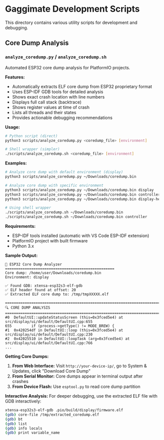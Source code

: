 # Gaggimate Development Scripts

This directory contains various utility scripts for development and debugging.

## Core Dump Analysis

### `analyze_coredump.py` / `analyze_coredump.sh`

Automated ESP32 core dump analysis for PlatformIO projects.

**Features:**
- Automatically extracts ELF core dump from ESP32 proprietary format
- Uses ESP-IDF GDB tools for detailed analysis
- Shows exact crash location with line numbers
- Displays full call stack (backtrace)
- Shows register values at time of crash
- Lists all threads and their states
- Provides actionable debugging recommendations

**Usage:**
```bash
# Python script (direct)
python3 scripts/analyze_coredump.py <coredump_file> [environment]

# Shell wrapper (simpler)
./scripts/analyze_coredump.sh <coredump_file> [environment]
```

**Examples:**
```bash
# Analyze core dump with default environment (display)
python3 scripts/analyze_coredump.py ~/Downloads/coredump.bin

# Analyze core dump with specific environment
python3 scripts/analyze_coredump.py ~/Downloads/coredump.bin display
python3 scripts/analyze_coredump.py ~/Downloads/coredump.bin controller
python3 scripts/analyze_coredump.py ~/Downloads/coredump.bin display-headless

# Using shell wrapper
./scripts/analyze_coredump.sh ~/Downloads/coredump.bin
./scripts/analyze_coredump.sh ~/Downloads/coredump.bin controller
```

**Requirements:**
- ESP-IDF tools installed (automatic with VS Code ESP-IDF extension)
- PlatformIO project with built firmware
- Python 3.x

**Sample Output:**
```
🚀 ESP32 Core Dump Analyzer
==================================================
Core dump: /home/user/Downloads/coredump.bin
Environment: display

✅ Found GDB: xtensa-esp32s3-elf-gdb
✅ ELF header found at offset: 20
✅ Extracted ELF core dump to: /tmp/tmpXXXXX.elf

================================================================================
🔍 CORE DUMP ANALYSIS
================================================================================
#0  DefaultUI::updateStatusScreen (this=0x3fced5e4) at src/display/ui/default/DefaultUI.cpp:655
655         if (process->getType() != MODE_BREW) {
#1  0x420254df in DefaultUI::loop (this=0x3fced5e4) at src/display/ui/default/DefaultUI.cpp:230
#2  0x42025510 in DefaultUI::loopTask (arg=0x3fced5e4) at src/display/ui/default/DefaultUI.cpp:766
...
```

**Getting Core Dumps:**
1. **From Web Interface:** Visit `http://your-device-ip/`, go to System & Updates, click "Download Core Dump"
2. **From Serial Monitor:** Core dumps appear in terminal output after crashes
3. **From Device Flash:** Use `esptool.py` to read core dump partition

**Interactive Analysis:**
For deeper debugging, use the extracted ELF file with GDB interactively:
```bash
xtensa-esp32s3-elf-gdb .pio/build/display/firmware.elf
(gdb) core-file /tmp/extracted_coredump.elf
(gdb) bt
(gdb) list
(gdb) info locals
(gdb) print variable_name
```

